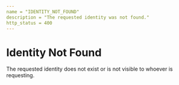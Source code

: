 ```yaml
---
name = "IDENTITY_NOT_FOUND"
description = "The requested identity was not found."
http_status = 400
---
```


# Identity Not Found

The requested identity does not exist or is not visible to whoever is requesting.
